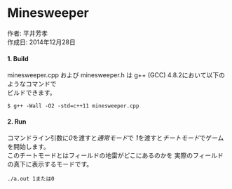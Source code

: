 Minesweeper
===========

作者: 平井芳孝  
作成日: 2014年12月28日  

#### 1. Build  
minesweeper.cpp および minesweeper.h は
g++ (GCC) 4.8.2において以下のようなコマンドで  
ビルドできます。  

```
$ g++ -Wall -O2 -std=c++11 minesweeper.cpp
```

#### 2. Run  
コマンドライン引数に*0*を渡すと*通常モード*で
*1*を渡すと*チートモード*でゲームを開始します。  
このチートモードとはフィールドの地雷がどこにあるのかを
実際のフィールドの真下に表示するモードです。  
```
./a.out 1または0
```

